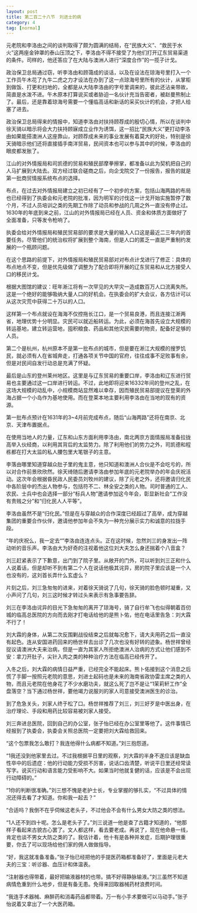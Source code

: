 ```yaml
---
layout: post
title: 第二百二十八节　刘进士的病
category: 4
tag: [normal]
---
```


元老院和李洛由之间的谈判取得了颇为圆满的结局，在“民族大义”、“救民于水火”这两座金钟罩的泰山压顶之下，李洛由不得不接受了为他们打开辽东贸易渠道的条件。司样的，他还答应了在大陆与澳洲人进行“深度合作”的一揽子计戈。

政治保卫总局通过窃，听李洛由和顾蔼成的谈话，以及在设法在琼海号里打入一个工作员午木花了九牛二虎之力才设法在办到了这一点琼海号里所有的伙计，从掌柜到做饭、打更和扫地的，全都是从大陆李洛由的字号里调来的，彼此还沾亲带故，简直是水泼不进。午木原本打算说买或者胁迫一名伙计充当告密者，被赵曼熊制止了。最后，还是靠着琼海号需要一个懂临高话和新话的采买伙计的机会，才把人给塞了进去。

政治保卫总局得来的情报中，知道李洛由对扶持顾荐成的殷切心情，所以在谈判中徐天骑以暗示将会大力扶持顾寐成立业作为诱饵，这一招比“民族大义”更打动李洛由如果能搭澳洲人这座靠山，对顾荐成未来的事业发展有着莫大的好处，特别是徐天骑暗示他们还将直接插手南洋贸易，民间资本也可以参与其中的时候，李洛由的眼皮都发胀了。

江山的对外情报局和司凯德的贸易和殖民部摩拳擦掌，都准备以此为契机把自己的人马扩展到大陆去。双方经过联合磋商之后，向企戈院交了一份报告，报告的就是第一批商贸情报系统布点的选择。

布点，在过去对外情报局建立之初已经有了一个初步的方案，包括山海两路的布局也已经得到了执委会和元老院的批准，因为明军的讨伐这一计戈开始实施暂停了数个月，不过人员培训之类的先期工作除了动员和参战的几周之外一直没有停止过。1630年的年底到来之前，江山的对外情报局已经在人员、资金和体质方面做好了全面准备，只等发令枪响了。

执委会给对外情报局和殖民贸易部的要求是大量的输入人口这是最近二三年内的首要任务。尽管他们的统治权将扩展到整个海南，但是人口的匿乏一直是严重制约发展的一个瓶顾问题。

在这个思路的前提下，对外情报局和殖民贸易部对对布点计戈进行了修正：具体的布点地点不变，但是优先级做了调整为了配合即将开展的辽东贸易和从北方接受人口的移民计戈。

根据大图馆的建议：旺年淅江将有一次罕见的大早灾一造成数百万人口流离失所。这是一个绝好的能够吸纳大量人口的好机会。在执委会的扩大会议，各方估计可以从这次灾荒中获得二十万以的人口。

这样第一个布点就设在海海不仅控拖长江口，是一个贸易良港，而且连接江淅两省，地理优势十分明显。灾民可以就近船转运。为此，必须在海首先设立大规模的转运基地，建立转运营地，囤积粮食、药品和其他灾民需要的物资，配备好足够的人员。

第二个是杭州，杭州原本不是第一批布点的城市，但是要在淅江大规模的搜罗饥民，就必须有人在省城奔走，打通各项关节中国的官府，往往成事不足败事有余，但是对民间自发行动总是充满了怀疑。

最后是山东的登州莱州地区。这里是与辽东贸易的重要口岸，李洛由和辽东进行贸易也主要通过这一口岸进行转运。不过，此地即将迎来16332年间的登州之乱，在这场大规模的动乱中，小规模商站显然难以幸存，因而殖民贸易部提议在登莱的外海占据一个小岛作为基地使用。而在登莱本地主要利用李洛由在当地的现有的资源。

第一批布点预计在1631年的3~4月前完成布点，随后“山海两路”还将在南京、北京、天津布置据点。

在使用当地人的力量，辽东和山东方面利用李洛由，南北两京方面情报局准备拉拢高举入伙经商，以利用其背后的太监势力。除了利用他们的势力之外，司凯德和程栋都在打大太监的私人腰包里大笔银子的主意。

李落由哪里知道穿越众肚子里的鬼主意，他只知道和澳洲人合伙是不会吃亏的，所以对合作前景欣欣然。徐天绮随后邀请李洛由参加年底的元老院举办的年会庆祝活动。这次年会根据昏民政人民委员刘牧州的建议，除了元老之外，还将邀请归化民中各阶层中的杰出人物参与，包括符不二、林全安之类的人物。司时普通的工人、农民、士兵中也会选择一部分“标兵人物”邀请参加这今年会，彰显新社会“工作没有贵贱之分”和“归化民人人平等”。

李洛由虽然不是“归化民。”但是在与穿越众的合作深度已经超过了高举，成为穿越集团的重要合作伙伴，邀请他参加年会不失为一种充分展示实力和诚意的拉拢手段。

“年的庆祝么，我一定去“”李洛由连连点头。正在这时候，忽然刘三的身发出一阵动听的音乐声。李洛由大为好奇的注视着他这位刘大夫怎么身还揣着个八音盒？

刘三赶紧表示了下歉意，出门到了院子里。从敞开的门外，可以听到刘三正和什么人说着话，但是却听不到有第二个人在说话他极其诧异，房的院子里应该是一个人也没有的，这刘首长弄什么玄虚么？

片刻之后，刘三急匆匆的进来，对着徐天骑说了几句，徐天骑的脸色顿时凝重，又小声问了几句，刘三这时候才转过头来表示有急事要告辞。

刘三在李洛由诧异的目光下急匆匆的离开了琼海号，骑了自行牟飞也似得朝着百仞城的临高总医院的方向而去刚才打电话给他的是熊卜佑，他在电话里告急：刘大霖不行了！

刘大霖的身体，从第二次反围剿战役结束之后就每况愈下，请大夫用药之后一直没有起色。连从安国进药回来的杨世祥去出诊了几次也没有好转的迹象。杨世祥曾经捉议请澳洲大夫来治病，但是一直为其家人所拒绝澳洲人治病的方式让他们感到不安：拿刀开肚子，尖针入肉之类的种种治疗方法在临高已经传开了。

入冬之后，刘大霖的病情日益严重，已经完全不能起床。熊卜佑接到这个消息之后慌了手脚一按照元老院的意思，刘进士起码也是未来的海南省政协雷主席之类的人物，而且元老院在他身花了不少水磨功夫，就这么死了岂不是让“1茉莉轩工作”全盘落空？当下通过杨世祥，要他竭力说服刘的家人司意接受澳洲医生的诊治。

到了危急关头，刘家人终于松了口。杨世祥推荐了刘三，刘三好歹是中医出身，在治疗理论、手段和用药比较容易被刘家人接受。

刘三奔进总医院，回到自己的办公室，张子怡已经在办公室里等他了。这件事情已经报到了执委会，执委会关照总医院一定要把刘大霖给救回来。

“这个包票我怎么敢打？我连他得什么病都不知道。”刘三抱怨道。

“1我还没到他家里去过。不过我根据平日里的观察，刘大霖的半身不遂应该是缺血性卒中的后遗症：他的行动能力受损不厉害，说话口齿清楚，听说平日里还经常读写字。说买行动和语言能力受影响不大。如果当时他就复健的话，应该是不会出现行动障碍的。”

“1你的判断很准确。”刘三想不愧是老护士长，专业掌握的够扎实，“不过具体的情况还得去看了才知道。你和我一起去？”

“合适吗？我倒不在乎伺候这老头子，不过他会不会有什么男女大防之类的想法。

“1人还不到四十呢。怎么是老头子了。”刘三说道一他是查了古籍才知道的，“他那样子看起来古貌古心罢了。文人都这样，看去要老成。再说了，现在他命悬一线，肯定也谈不男女大防之类的了。我估计着，他十有是各种并发症，后期护理很重要，你去了可以现场给他们家的佣人做做指导。

“好，我这就准备准备。”张子怡已经把他的手提医药箱都准备好了，里面是元老大夫的三宝：听诊器、血压计和体温表。

“注射器也得带着，最好把输液器材的也带。搞不好得静脉输液。”刘三虽然不知道病情危重到什么地步，但是有备无患。免得来回取器械药材浪费时间。

“我连手术器械、麻醉药和消毒药品都带着。万一有小手术要做可以马动手。”张子怡说着又拿出了一个大医药箱。
